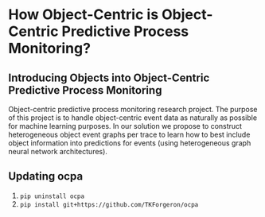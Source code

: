 # How Object-Centric is Object-Centric Predictive Process Monitoring?
## Introducing Objects into Object-Centric Predictive Process Monitoring
Object-centric predictive process monitoring research project. The purpose of this project is to handle object-centric event data as naturally as possible for machine learning purposes. In our solution we propose to construct heterogeneous object event graphs per trace to learn how to best include object information into predictions for events (using heterogeneous graph neural network architectures).

## Updating ocpa
1. `pip uninstall ocpa`
2. `pip install git+https://github.com/TKForgeron/ocpa`
